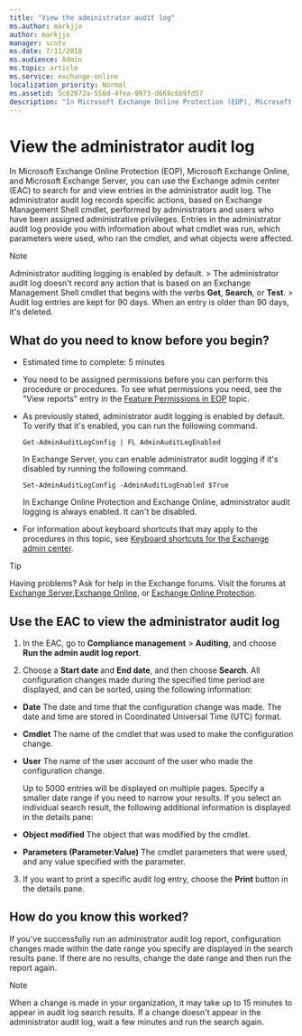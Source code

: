 ```yaml
---
title: "View the administrator audit log"
ms.author: markjjo
author: markjjo
manager: scotv
ms.date: 7/11/2018
ms.audience: Admin
ms.topic: article
ms.service: exchange-online
localization_priority: Normal
ms.assetid: 5c62072a-556d-4fea-9973-d668c6b9fd57
description: "In Microsoft Exchange Online Protection (EOP), Microsoft Exchange Online, and Microsoft Exchange Server, you can use the Exchange admin center (EAC) to search for and view entries in the administrator audit log. The administrator audit log records specific actions, based on Exchange Management Shell cmdlet, performed by administrators and users who have been assigned administrative privileges. Entries in the administrator audit log provide you with information about what cmdlet was run, which parameters were used, who ran the cmdlet, and what objects were affected."
---
```


# View the administrator audit log

In Microsoft Exchange Online Protection (EOP), Microsoft Exchange Online, and Microsoft Exchange Server, you can use the Exchange admin center (EAC) to search for and view entries in the administrator audit log. The administrator audit log records specific actions, based on Exchange Management Shell cmdlet, performed by administrators and users who have been assigned administrative privileges. Entries in the administrator audit log provide you with information about what cmdlet was run, which parameters were used, who ran the cmdlet, and what objects were affected.
  
> [!NOTE]
>  Administrator auditing logging is enabled by default. >  The administrator audit log doesn't record any action that is based on an Exchange Management Shell cmdlet that begins with the verbs **Get**, **Search**, or **Test**. >  Audit log entries are kept for 90 days. When an entry is older than 90 days, it's deleted. 
  
## What do you need to know before you begin?

- Estimated time to complete: 5 minutes
    
- You need to be assigned permissions before you can perform this procedure or procedures. To see what permissions you need, see the "View reports" entry in the [Feature Permissions in EOP](http://technet.microsoft.com/library/34674847-a6b7-4a7e-9eaa-b64f22bc150d.aspx) topic. 
    
- As previously stated, administrator audit logging is enabled by default. To verify that it's enabled, you can run the following command. 
    
  ```
  Get-AdminAuditLogConfig | FL AdminAuditLogEnabled
  ```

    In Exchange Server, you can enable administrator audit logging if it's disabled by running the following command.
    
  ```
  Set-AdminAuditLogConfig -AdminAuditLogEnabled $True
  ```

    In Exchange Online Protection and Exchange Online, administrator audit logging is always enabled. It can't be disabled.
    
- For information about keyboard shortcuts that may apply to the procedures in this topic, see [Keyboard shortcuts for the Exchange admin center](../../accessibility/keyboard-shortcuts-in-admin-center.md).
    
> [!TIP]
> Having problems? Ask for help in the Exchange forums. Visit the forums at [Exchange Server](https://go.microsoft.com/fwlink/p/?linkId=60612),[Exchange Online](https://go.microsoft.com/fwlink/p/?linkId=267542), or [Exchange Online Protection](https://go.microsoft.com/fwlink/p/?linkId=285351). 
  
## Use the EAC to view the administrator audit log

1. In the EAC, go to **Compliance management** \> **Auditing**, and choose **Run the admin audit log report**.
    
2. Choose a **Start date** and **End date**, and then choose **Search**. All configuration changes made during the specified time period are displayed, and can be sorted, using the following information:
    
  - **Date** The date and time that the configuration change was made. The date and time are stored in Coordinated Universal Time (UTC) format. 
    
  - **Cmdlet** The name of the cmdlet that was used to make the configuration change. 
    
  - **User** The name of the user account of the user who made the configuration change. 
    
    Up to 5000 entries will be displayed on multiple pages. Specify a smaller date range if you need to narrow your results. If you select an individual search result, the following additional information is displayed in the details pane:
    
  - **Object modified** The object that was modified by the cmdlet. 
    
  - **Parameters (Parameter:Value)** The cmdlet parameters that were used, and any value specified with the parameter. 
    
3. If you want to print a specific audit log entry, choose the **Print** button in the details pane. 
    
## How do you know this worked?

If you've successfully run an administrator audit log report, configuration changes made within the date range you specify are displayed in the search results pane. If there are no results, change the date range and then run the report again.
  
> [!NOTE]
> When a change is made in your organization, it may take up to 15 minutes to appear in audit log search results. If a change doesn't appear in the administrator audit log, wait a few minutes and run the search again. 
  

